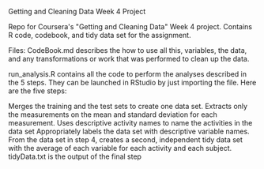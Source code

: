 Getting and Cleaning Data Week 4 Project

Repo for Coursera's "Getting and Cleaning Data" Week 4 project. Contains R code, codebook, and tidy data set for the assignment.


Files:
CodeBook.md describes the how to use all this, variables, the data, and any transformations or work that was performed to clean up the data.



run_analysis.R contains all the code to perform the analyses described in the 5 steps. They can be launched in RStudio by just importing the file. Here are the five steps:

Merges the training and the test sets to create one data set.
Extracts only the measurements on the mean and standard deviation for each measurement.
Uses descriptive activity names to name the activities in the data set
Appropriately labels the data set with descriptive variable names.
From the data set in step 4, creates a second, independent tidy data set with the average of each variable for each activity and each subject.
tidyData.txt is the output of the final step
